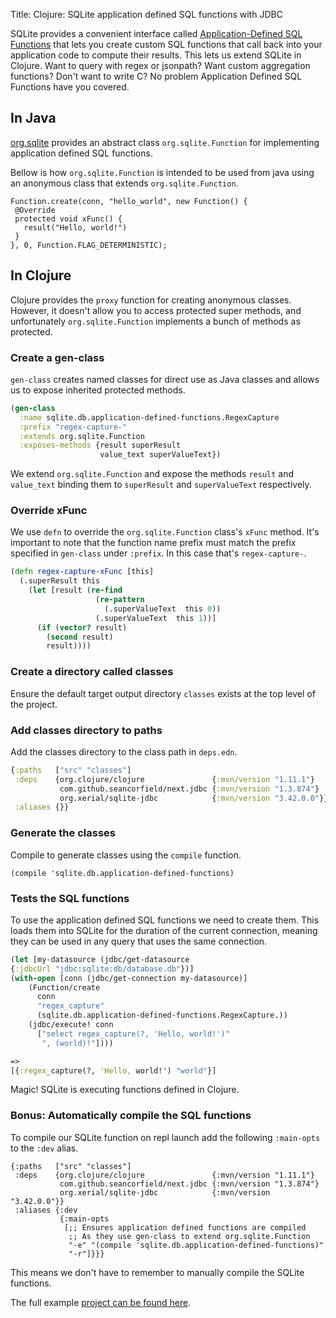 Title: Clojure: SQLite application defined SQL functions with JDBC

SQLite provides a convenient interface called [Application-Defined SQL Functions](https://www.sqlite.org/appfunc.html) that lets you create custom SQL functions that call back into your application code to compute their results. This lets us 
extend SQLite in Clojure. Want to query with regex or jsonpath? Want custom aggregation functions? Don't want to write C? No problem Application Defined SQL Functions have you covered. 

## In Java

 [org.sqlite](https://github.com/xerial/sqlite-jdbc) provides an abstract class `org.sqlite.Function` for implementing application defined  SQL functions.

Bellow is how `org.sqlite.Function` is intended to be used from java using an anonymous class that extends `org.sqlite.Function`.

```
Function.create(conn, "hello_world", new Function() {
 @Override
 protected void xFunc() {
   result("Hello, world!")
 }
}, 0, Function.FLAG_DETERMINISTIC);
```

## In Clojure

Clojure provides the `proxy` function for creating anonymous classes. However, it doesn't allow you to access protected super methods, and unfortunately `org.sqlite.Function`  implements a bunch of methods as protected.

### Create a gen-class

`gen-class` creates named classes for direct use as Java classes and allows us to expose inherited protected methods.

```Clojure
(gen-class
  :name sqlite.db.application-defined-functions.RegexCapture
  :prefix "regex-capture-"
  :extends org.sqlite.Function
  :exposes-methods {result superResult
                    value_text superValueText})
```

We extend `org.sqlite.Function` and expose the methods `result` and `value_text` binding them to `superResult` and `superValueText` respectively.

### Override xFunc

We use `defn` to override the `org.sqlite.Function` class's `xFunc` method. It's important to note that the function name prefix must match the prefix specified in `gen-class` under `:prefix`. In this case that's `regex-capture-`.

```Clojure
(defn regex-capture-xFunc [this]
  (.superResult this
    (let [result (re-find
                   (re-pattern
                     (.superValueText  this 0))
                   (.superValueText  this 1))]
      (if (vector? result)
        (second result)
        result))))
```

### Create a directory called classes

Ensure the default target output directory `classes` exists at the top level of the project.

### Add classes directory to paths

Add the classes directory to the class path in `deps.edn`.

```Clojure
{:paths   ["src" "classes"]
 :deps    {org.clojure/clojure               {:mvn/version "1.11.1"}
           com.github.seancorfield/next.jdbc {:mvn/version "1.3.874"}
           org.xerial/sqlite-jdbc            {:mvn/version "3.42.0.0"}}
 :aliases {}}
```

### Generate the classes

Compile to generate classes using the `compile` function.

```
(compile 'sqlite.db.application-defined-functions)
```

### Tests the SQL functions

To use the application defined SQL functions we need to create them. This loads them into SQLite for the duration of the current connection, meaning they can be used in any query that uses the same connection.

```Clojure
(let [my-datasource (jdbc/get-datasource
{:jdbcUrl "jdbc:sqlite:db/database.db"})]
(with-open [conn (jdbc/get-connection my-datasource)]
    (Function/create
      conn
      "regex_capture"
      (sqlite.db.application-defined-functions.RegexCapture.))
    (jdbc/execute! conn
      ["select regex_capture(?, 'Hello, world!')"
       ", (world)!"])))

=>
[{:regex_capture(?, 'Hello, world!') "world"}]
```

Magic! SQLite is executing functions defined in Clojure.

### Bonus: Automatically compile the SQL functions

To compile our SQLite function on repl launch add the following `:main-opts` to
the `:dev` alias.

```
{:paths   ["src" "classes"]
 :deps    {org.clojure/clojure               {:mvn/version "1.11.1"}
           com.github.seancorfield/next.jdbc {:mvn/version "1.3.874"}
           org.xerial/sqlite-jdbc            {:mvn/version "3.42.0.0"}}
 :aliases {:dev
           {:main-opts
            [;; Ensures application defined functions are compiled
             ;; As they use gen-class to extend org.sqlite.Function
             "-e" "(compile 'sqlite.db.application-defined-functions)"
             "-r"]}}}
```

This means we don't have to remember to manually compile the SQLite functions.

The full example [project can be found here](https://github.com/andersmurphy/clj-cookbook/tree/master/sqlite/application-defined-sql-functions).
